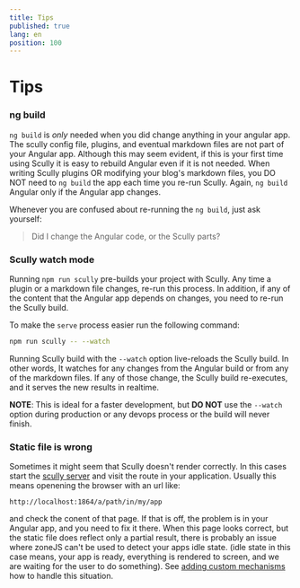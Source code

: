 ```yaml
---
title: Tips
published: true
lang: en
position: 100
---
```


# Tips

### ng build

`ng build` is _only_ needed when you did change anything in your angular app.
The scully config file, plugins, and eventual markdown files are not part of your Angular app.
Although this may seem evident, if this is your first time using Scully it is easy to rebuild Angular even if it is not needed. When writing Scully plugins OR modifying your blog's markdown files, you DO NOT need to `ng build` the app each time you re-run Scully. Again, `ng build` Angular only if the Angular app changes.

Whenever you are confused about re-running the `ng build`, just ask yourself:

> Did I change the Angular code, or the Scully parts?

### Scully watch mode

Running `npm run scully` pre-builds your project with Scully. Any time a plugin or a markdown file changes, re-run this process. In addition, if any of the content that the Angular app depends on changes, you need to re-run the Scully build.

To make the `serve` process easier run the following command:

```bash
npm run scully -- --watch
```

Running Scully build with the `--watch` option live-reloads the Scully build. In other words, It watches for any changes from the Angular build or from any of the markdown files. If any of those change, the Scully build re-executes, and it serves the new results in realtime.

**NOTE**: This is ideal for a faster development, but **DO NOT** use the `--watch` option during production or any devops process or the build will never finish.

### Static file is wrong

Sometimes it might seem that Scully doesn't render correctly. In this cases start the [scully server](/docs/learn/getting-started/serving) and visit the route in your application. Usually this means openening the browser with an url like:

```
http://localhost:1864/a/path/in/my/app
```

and check the conent of that page. If that is off, the problem is in your Angular app, and you need to fix it there.
When this page looks correct, but the static file does reflect only a partial result, there is probably an issue where zoneJS can't be used to detect your apps idle state. (idle state in this case means, your app is ready, everything is rendered to screen, and we are waiting for the user to do something). See [adding custom mechanisms](http://localhost:4200/docs/learn/core-features/idle-monitor-service#adding-custom-mechanisms) how to handle this situation.
